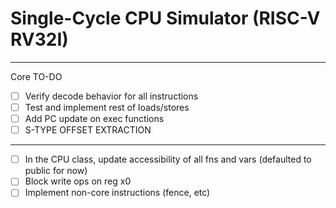 # Single-Cycle CPU Simulator (RISC-V RV32I)
**********
Core TO-DO
- [ ] Verify decode behavior for all instructions
- [ ] Test and implement rest of loads/stores
- [ ] Add PC update on exec functions
- [ ] S-TYPE OFFSET EXTRACTION
**********
- [ ] In the CPU class, update accessibility of all fns and vars (defaulted to public for now)
- [ ] Block write ops on reg x0
- [ ] Implement non-core instructions (fence, etc)
